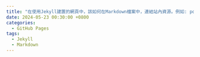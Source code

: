 ```yaml
---
title: "在使用Jekyll建置的網頁中，該如何在Markdown檔案中，連結站內資源。例如: post, page, collection item, file等。"
date: 2024-05-23 00:30:00 +0800
categories:
  - GitHub Pages
tags:
  - Jekyll
  - Markdown
---
```



